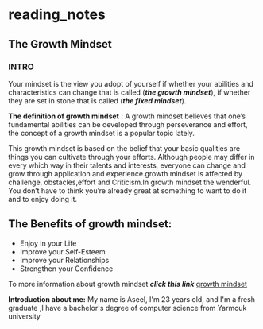 # reading_notes
## The Growth Mindset
### **INTRO**

Your mindset is the view you adopt of yourself if whether your abilities and characteristics can change that is called (***the growth mindset***), if whether they are set in stone that is called  (***the fixed mindset***).

**The definition of growth mindset** : A growth mindset believes that one’s fundamental abilities can be developed through perseverance and effort, the concept of a growth mindset is a popular topic lately.  

This growth mindset is based on the belief that your basic qualities are things you can cultivate through your efforts. Although people may differ in every which way in their  talents and interests, everyone can change and grow through application and experience.growth mindset is affected by challenge, obstacles,effort and Criticism.In growth mindset the wenderful. You don’t have to think you’re already great at something to want to do it and to enjoy doing it.  

## **The Benefits of growth mindset:**  

* Enjoy in your Life  
* Improve your  Self-Esteem
* Improve your Relationships
* Strengthen your Confidence

To more information about growth mindset ***click this link*** [growth mindset](https://www.atlassian.com/blog/inside-atlassian/growth-mindset)

**Introduction about me:**    My name is Aseel, I'm 23 years old, and I'm a fresh graduate ,I have a bachelor's degree  of computer science from Yarmouk university
